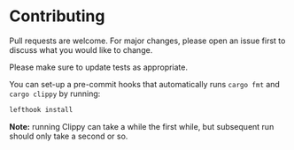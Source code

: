 # Contributing

Pull requests are welcome. For major changes, please open an issue first
to discuss what you would like to change.

Please make sure to update tests as appropriate.

You can set-up a pre-commit hooks that automatically runs `cargo fmt` and `cargo
clippy` by running:

```bash
lefthook install
```

**Note:** running Clippy can take a while the first while, but subsequent run
should only take a second or so.

